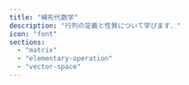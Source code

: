 ```yaml
---
title: "線形代数学"
description: "行列の定義と性質について学びます．"
icon: "font"
sections:
  - "matrix"
  - "elementary-operation"
  - "vector-space"
---
```


